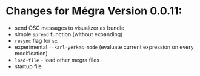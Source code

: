 # Changes for Mégra Version 0.0.11:

* send OSC messages to visualizer as bundle
* simple `spread` function (without expanding)
* `resync` flag for `sx`
* experimental `--karl-yerkes-mode` (evaluate current expression on every modification)
* `load-file` - load other megra files
* startup file
